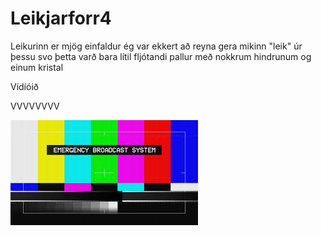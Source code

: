 # Leikjarforr4
Leikurinn er mjög einfaldur ég var ekkert að reyna gera mikinn "leik" úr þessu svo þetta varð bara lítil fljótandi pallur með nokkrum hindrunum og einum kristal 

Vídíóið

VVVVVVVV

[![Watch the video](emergency_broadcast_system.jpg)](https://www.youtube.com/watch?v=MntindLNTao)
